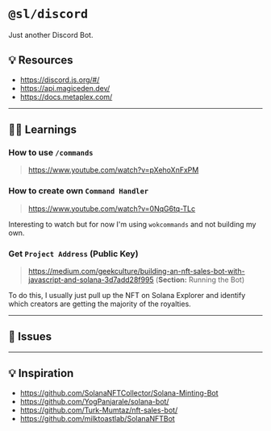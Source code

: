 # `@sl/discord`
Just another Discord Bot.

## 💡 Resources
- https://discord.js.org/#/
- https://api.magiceden.dev/
- https://docs.metaplex.com/

---

## 👨‍🎓 Learnings

### How to use `/commands`
> https://www.youtube.com/watch?v=pXehoXnFxPM

### How to create own `Command Handler`
> https://www.youtube.com/watch?v=0NqG6tq-TLc

Interesting to watch but for now I'm using `wokcommands` and not building my own.

### Get `Project Address` (Public Key)
> https://medium.com/geekculture/building-an-nft-sales-bot-with-javascript-and-solana-3d7add28f995
> (**Section:** Running the Bot)

To do this, I usually just pull up the NFT on Solana Explorer and identify 
which creators are getting the majority of the royalties.

---

## 🔴 Issues


---

## 💡 Inspiration

- https://github.com/SolanaNFTCollector/Solana-Minting-Bot
- https://github.com/YogPanjarale/solana-bot/
- https://github.com/Turk-Mumtaz/nft-sales-bot/
- https://github.com/milktoastlab/SolanaNFTBot


